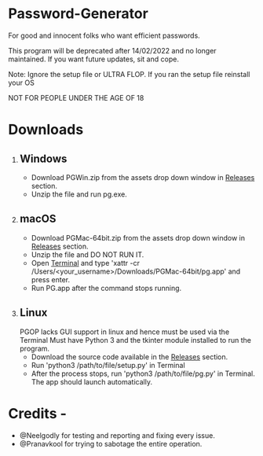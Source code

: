 # Password-Generator
For good and innocent folks who want efficient passwords.

This program will be deprecated after 14/02/2022 and no longer maintained. If you want future updates, sit and cope.

Note: Ignore the setup file or ULTRA FLOP. If you ran the setup file reinstall your OS

NOT FOR PEOPLE UNDER THE AGE OF 18

# Downloads
1. ## Windows
   - Download PGWin.zip from the assets drop down window in [Releases](https://github.com/AdityaJS12321/Password-Generator/releases) section.
   - Unzip the file and run pg.exe.
2. ## macOS
   - Download PGMac-64bit.zip from the assets drop down window in [Releases](https://github.com/AdityaJS12321/Password-Generator/releases) section.
   - Unzip the file and DO NOT RUN IT.
   - Open [Terminal](https://support.apple.com/en-in/guide/terminal/apd5265185d-f365-44cb-8b09-71a064a42125/mac) and type 'xattr -cr /Users/<your_username>/Downloads/PGMac-64bit/pg.app' and press enter.
   - Run PG.app after the command stops running.
3. ## Linux
   PGOP lacks GUI support in linux and hence must be used via the Terminal
   Must have Python 3 and the tkinter module installed to run the program.
   - Download the source code available in the [Releases](https://github.com/AdityaJS12321/Password-Generator/releases) section.
   - Run 'python3 /path/to/file/setup.py' in Terminal
   - After the process stops, run 'python3 /path/to/file/pg.py' in Terminal. The app should launch automatically.
   
# Credits - 
   - @Neelgodly for testing and reporting and fixing every issue.     
   - @Pranavkool for trying to sabotage the entire operation.
